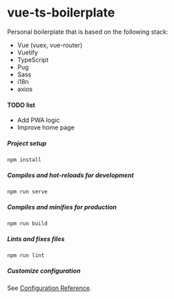 # vue-ts-boilerplate
Personal boilerplate that is based on the following stack:
- Vue (vuex, vue-router)
- Vuetify
- TypeScript
- Pug
- Sass
- i18n
- axios

#### TODO list
- Add PWA logic
- Improve home page

##### Project setup
```
npm install
```

##### Compiles and hot-reloads for development
```
npm run serve
```

##### Compiles and minifies for production
```
npm run build
```

##### Lints and fixes files
```
npm run lint
```

##### Customize configuration
See [Configuration Reference](https://cli.vuejs.org/config/).
